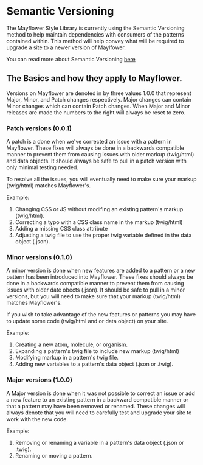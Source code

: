 # Semantic Versioning

The Mayflower Style Library is currently using the Semantic Versioning method to help maintain dependencies with consumers of the patterns contained within.  This method will help convey what will be required to upgrade a site to a newer version of Maylfower.

You can read more about Semantic Versioning [here](http://semver.org/)

## The Basics and how they apply to Mayflower.
Versions on Mayflower are denoted in by three values 1.0.0 that represent Major, Minor, and Patch changes respectively.  Major changes can contain Minor changes which can contain Patch changes.  When Major and Minor releases are made the numbers to the right will always be reset to zero.


### Patch versions (0.0.1) 
A patch is a done when we've corrected an issue with a pattern in Mayflower.  These fixes will always be done in a backwards compatible manner to prevent them from causing issues with older markup (twig/html) and data objects.  It should always be safe to pull in a patch version with only minimal testing needed.

To resolve all the issues, you will eventually need to make sure your markup (twig/html) matches Mayflower's.

Example:

1. Changing CSS or JS without modifing an existing pattern's markup (twig/html).
2. Correcting a typo with a CSS class name in the markup (twig/html)
3. Adding a missing CSS class attribute
4. Adjusting a twig file to use the proper twig variable defined in the data object (.json).


### Minor versions (0.1.0)
A minor version is done when new features are added to a pattern or a new pattern has been introduced into Mayflower.  These fixes should always be done in a backwards compatible manner to prevent them from causing issues with older date obects (.json).  It should be safe to pull in a minor versions, but you will need to make sure that your markup (twig/html) matches Mayflower's.

If you wish to take advantage of the new features or patterns you may have to update some code (twig/html and or data object) on your site.

Example:

1. Creating a new atom, molecule, or organism.
2. Expanding a pattern's twig file to include new markup (twig/html)
3. Modifying markup in a pattern's twig file.
4. Adding new variables to a pattern's data object (.json or .twig).


### Major versions (1.0.0)
A Major version is done when it was not possible to correct an issue or add a new feature to an existing pattern in a backward compatible manner or that a pattern may have been removed or renamed.  These changes will always denote that you will need to carefully test and upgrade your site to work with the new code.

Example:

1. Removing or renaming a variable in a pattern's data object (.json or .twig).
2. Renaming or moving a pattern.
